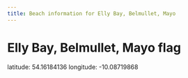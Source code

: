 ```yaml
---
title: Beach information for Elly Bay, Belmullet, Mayo
---
```

# Elly Bay, Belmullet, Mayo <span class="material-icons blue-flag">flag</span>

<div class="location-info">latitude: 54.16184136 longitude: -10.08719868</div>
<div id="met-eireann-warnings"></div>
<div></div>